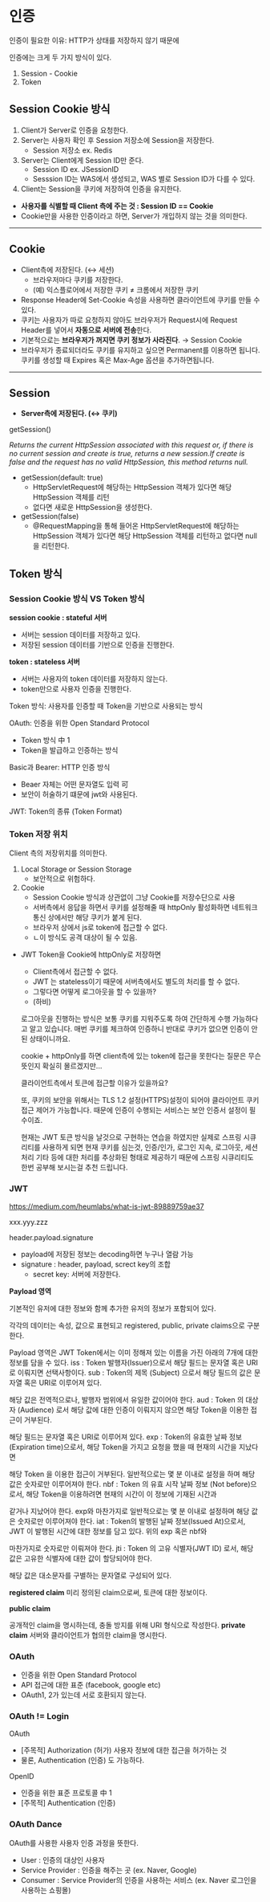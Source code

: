 # **인증**

인증이 필요한 이유: HTTP가 상태를 저장하지 않기 때문에

인증에는 크게 두 가지 방식이 있다.

1. Session - Cookie
2. Token

## **Session Cookie 방식**

1. Client가 Server로 인증을 요청한다.
2. Server는 사용자 확인 후 Session 저장소에 Session을 저장한다.
   - Session 저장소 ex. Redis
3. Server는 Client에게 Session ID만 준다.
   - Session ID ex. JSessionID
   - Sesssion ID는 WAS에서 생성되고, WAS 별로 Session ID가 다를 수 있다.
4. Client는 Session을 쿠키에 저장하여 인증을 유지한다.

- **사용자를 식별할 때 Client 측에 주는 것 : Session ID == Cookie**
- Cookie만을 사용한 인증이라고 하면, Server가 개입하지 않는 것을 의미한다.

------

## **Cookie**

- Client측에 저장된다. (↔ 세션)
  - 브라우저마다 쿠키를 저장한다.
  - (예) 익스플로어에서 저장한 쿠키 ≠ 크롬에서 저장한 쿠키
- Response Header에 Set-Cookie 속성을 사용하면 클라이언트에 쿠키를 만들 수 있다.
- 쿠키는 사용자가 따로 요청하지 않아도 브라우저가 Request시에 Request Header를 넣어서 **자동으로 서버에 전송**한다.
- 기본적으로는 **브라우저가 꺼지면 쿠키 정보가 사라진다**. → Session Cookie
- 브라우저가 종료되더라도 쿠키를 유지하고 싶으면 Permanent를 이용하면 됩니다. 쿠키를 생성할 때 Expires 혹은 Max-Age 옵션을 추가하면됩니다.

------

## **Session**

- **Server측에 저장된다. (↔ 쿠키)**

getSession()

*Returns the current* *HttpSession* *associated with this request or, if there is no current session and* *create* *is true, returns a new session.If* *create* *is* *false* *and the request has no valid* *HttpSession, this method returns* *null.*

- getSession(default: true)
  - HttpServletRequest에 해당하는 HttpSession 객체가 있다면 해당 HttpSession 객체를 리턴
  - 없다면 새로운 HttpSession을 생성한다.
- getSession(false)
  - @RequestMapping을 통해 들어온 HttpServletRequest에 해당하는 HttpSession 객체가 있다면 해당 HttpSession 객체를 리턴하고 없다면 null을 리턴한다.

## **Token 방식**

### **Session Cookie 방식 VS Token 방식**

**session cookie : stateful 서버**

- 서버는 session 데이터를 저장하고 있다.
- 저장된 session 데이터를 기반으로 인증을 진행한다.

**token : stateless 서버**

- 서버는 사용자의 token 데이터를 저장하지 않는다.
- token만으로 사용자 인증을 진행한다.

Token 방식: 사용자를 인증할 때 Token을 기반으로 사용되는 방식

OAuth: 인증을 위한 Open Standard Protocol

- Token 방식 中 1
- Token을 발급하고 인증하는 방식

Basic과 Bearer: HTTP 인증 방식

- Beaer 자체는 어떤 문자열도 입력 可
- 보안이 허술하기 떄문에 jwt와 사용된다.

JWT: Token의 종류 (Token Format)

### **Token 저장 위치**

Client 측의 저장위치를 의미한다.

1. Local Storage or Session Storage
   - 보안적으로 위험하다.
2. Cookie
   - Session Cookie 방식과 상관없이 그냥 Cookie를 저장수단으로 사용
   - 서버측에서 응답을 하면서 쿠키를 설정해줄 때 httpOnly 활성화하면 네트워크 통신 상에서만 해당 쿠키가 붙게 된다.
   - 브라우저 상에서 js로 token에 접근할 수 없다.
   - ㄴ이 방식도 공격 대상이 될 수 있음.

- JWT Token을 Cookie에 httpOnly로 저장하면

  - Client측에서 접근할 수 없다.
  - JWT 는 stateless이기 때문에 서버측에서도 별도의 처리를 할 수 없다.
  - 그렇다면 어떻게 로그아웃을 할 수 있을까?
  - (하비)

  로그아웃을 진행하는 방식은 보통 쿠키를 지워주도록 하여 간단하게 수행 가능하다고 알고 있습니다. 매번 쿠키를 체크하여 인증하니 반대로 쿠키가 없으면 인증이 안된 상태이니까요.

  cookie + httpOnly를 하면 client측에 있는 token에 접근을 못한다는 질문은 무슨 뜻인지 확실히 몰르겠지만...

  클라이언트측에서 토큰에 접근할 이유가 있을까요?

  또, 쿠키의 보안을 위해서는 TLS 1.2 설정(HTTPS)설정이 되어야 클라이언트 쿠키접근 제어가 가능합니다. 때문에 인증이 수행되는 서비스는 보안 인증서 설정이 필수이죠.

  현재는 JWT 토큰 방식을 날것으로 구현하는 연습을 하였지만 실제로 스프링 시큐리티를 사용하게 되면 현재 쿠키를 심는것, 인증/인가, 로그인 지속, 로그아웃, 세션 처리 기타 등에 대한 처리를 추상화된 형태로 제공하기 때문에 스프링 시큐리티도 한번 공부해 보시는걸 추천 드립니다.

### **JWT**

https://medium.com/heumlabs/what-is-jwt-89889759ae37

xxx.yyy.zzz

header.payload.signature

- payload에 저장된 정보는 decoding하면 누구나 열람 가능
- signature : header, payload, screct key의 조합
  - secret key: 서버에 저장한다.

**Payload 영역**

기본적인 유저에 대한 정보와 함께 추가한 유저의 정보가 포함되어 있다.

각각의 데이터는 속성, 값으로 표현되고 registered, public, private claims으로 구분한다.

Payload 영역은 JWT Token에서는 이미 정해져 있는 이름을 가진 아래의 7개에 대한 정보를 담을 수 있다. iss : Token 발행자(Issuer)으로서 해당 필드는 문자열 혹은 URI로 이뤄지면 선택사항이다. sub : Token의 제목 (Subject) 으로서 해당 필드의 값은 문자열 혹은 URI로 이루어져 있다.

해당 값은 전역적으로나, 발행자 범위에서 유일한 값이어야 한다. aud : Token 의 대상자 (Audience) 로서 해당 값에 대한 인증이 이뤄지지 않으면 해당 Token을 이용한 접근이 거부된다.

해당 필드는 문자열 혹은 URI로 이루어져 있다. exp : Token의 유효한 날짜 정보(Expiration time)으로서, 해당 Token을 가지고 요청을 했을 때 현재의 시간을 지났다면

해당 Token 을 이용한 접근이 거부된다. 일반적으로는 몇 분 이내로 설정을 하며 해당 값은 숫자로만 이루어져야 한다. nbf : Token 의 유효 시작 날짜 정보 (Not before)으로서, 해당 Token을 이용하려면 현재의 시간이 이 정보에 기재된 시간과

같거나 지났어야 한다. exp와 마찬가지로 일반적으로는 몇 분 이내로 설정하며 해당 값은 숫자로만 이루어져야 한다. iat : Token의 발행된 날짜 정보(Issued At)으로서, JWT 이 발행된 시간에 대한 정보를 담고 있다. 위의 exp 혹은 nbf와

마찬가지로 숫자로만 이뤄져야 한다. jti : Token 의 고유 식별자(JWT ID) 로서, 해당 값은 고유한 식별자에 대한 값이 할당되어야 한다.

해당 값은 대소문자를 구별하는 문자열로 구성되어 있다.

**registered claim** 미리 정의된 claim으로써, 토큰에 대한 정보이다.

**public claim**

공개적인 claim을 명시하는데, 충돌 방지를 위해 URI 형식으로 작성한다. **private claim** 서버와 클라이언트가 협의한 claim을 명시한다.

### **OAuth**

- 인증을 위한 Open Standard Protocol
- API 접근에 대한 표준 (facebook, google etc)
- OAuth1, 2가 있는데 서로 호환되지 않는다.

### **OAuth != Login**

OAuth

- [주목적] Authorization (허가) 사용자 정보에 대한 접근을 허가하는 것
- 물론, Authentication (인증) 도 가능하다.

OpenID

- 인증을 위한 표준 프로토콜 中 1
- [주목적] Authentication (인증)

### **OAuth Dance**

OAuth를 사용한 사용자 인증 과정을 뜻한다.

- User : 인증의 대상인 사용자
- Service Provider : 인증을 해주는 곳 (ex. Naver, Google)
- Consumer : Service Provider의 인증을 사용하는 서비스 (ex. Naver 로그인을 사용하는 쇼핑몰)